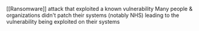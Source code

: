 [[Ransomware]] attack that exploited a known vulnerability
Many people & organizations didn't patch their systems (notably NHS) leading to the vulnerability being exploited on their systems